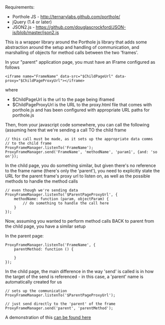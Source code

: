 Requirements:

* Porthole JS - http://ternarylabs.github.com/porthole/
* jQuery (1.4 or later)
* JSON2.js - https://github.com/douglascrockford/JSON-js/blob/master/json2.js

This is a wrapper library around the Porthole js library that adds some abstraction
around the setup and handling of communication, and marshalling of objects for
method calls between the two 'frames'. 

In your "parent" application page, you must have an IFrame configured as follows

	<iframe name="FrameName" data-src="$ChildPageUrl" data-proxy="$ChildPageProxyUrl"></iframe>

where

* $ChildPageUrl is the url to the page being iframed
* $ChildPageProxyUrl is the URL to the proxy.html file that comes with porthole.js and has been configured with appropriate URL paths for porthole.js
			
Then, from your javascript code somewhere, you can call the following (assuming
here that we're sending a call TO the child frame

	// this call must be made, as it sets up the appropriate data comms 
	// to the child frame
	ProxyFrameManager.listenTo('FrameName');
	ProxyFrameManager.send('FrameName', 'methodName', 'param1', {and: 'so on'});


In the child page, you do something similar, but given there's no reference
to the frame name (there's only the 'parent'), you need to explicitly state
the URL for the parent frame's proxy url to listen on, as well as the 
possible methods to handle the method calls

	// even though we're sending data
	ProxyFrameManager.listenTo('$ParentPageProxyUrl', {
		methodName: function (param, objectParam) {
			// do something to handle the call here
		}
	});

Now, assuming you wanted to perform method calls BACK to parent from the
child page, you have a similar setup

In the parent page: 

	ProxyFrameManager.listenTo('FrameName', {
		parentMethod: function () {

		}
	});

In the child page, the main difference in the way 'send' is called is 
in how the target of the send is referenced - in this case, a 'parent' name
is automatically created for us 

	// sets up the communication 
	ProxyFrameManager.listenTo('$ParentPageProxyUrl');

	// just send directly to the 'parent' of the frame
	ProxyFrameManager.send('parent', 'parentMethod');
	
	
A demonstration of this [can be found here](http://demo.mikenovember.com/proxy-frame/parent/)
